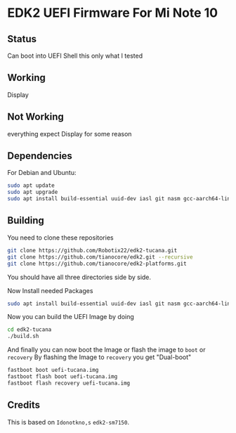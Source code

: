 # EDK2 UEFI Firmware For Mi Note 10


## Status

Can boot into UEFI Shell this only what I tested

## Working

Display

## Not Working

everything expect Display for some reason

## Dependencies

For Debian and Ubuntu:

```bash
sudo apt update
sudo apt upgrade
sudo apt install build-essential uuid-dev iasl git nasm gcc-aarch64-linux-gnu abootimg python3-distutils python3-pil python3-git gettext
```

## Building

You need to clone these repositories 

```bash
git clone https://github.com/Robotix22/edk2-tucana.git
git clone https://github.com/tianocore/edk2.git --recursive
git clone https://github.com/tianocore/edk2-platforms.git
```
You should have all three directories side by side.

Now Install needed Packages

```bash
sudo apt install build-essential uuid-dev iasl git nasm gcc-aarch64-linux-gnu abootimg python3-distutils python3-pil python3-git gettext
```

Now you can build the UEFI Image by doing

```bash
cd edk2-tucana
./build.sh
```

And finally you can now boot the Image or flash the image to `boot` or `recovery`
By flashing the Image to `recovery` you get "Dual-boot"

```bash
fastboot boot uefi-tucana.img
fastboot flash boot uefi-tucana.img
fastboot flash recovery uefi-tucana.img
```

## Credits

This is based on `Idonotkno,s` `edk2-sm7150`.

